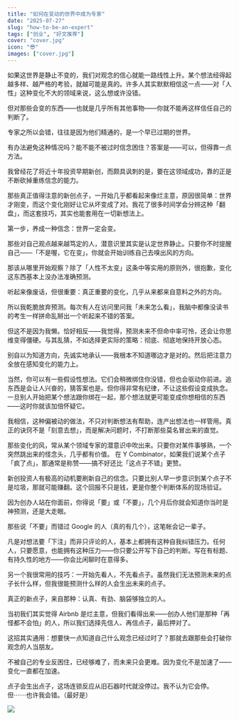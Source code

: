 ```yaml
---
title: "如何在变动的世界中成为专家"
date: "2025-07-27"
slug: "how-to-be-an-expert"
tags: ["创业", "好文推荐"]
cover: "cover.jpg"
icon: "😎"
images: ["cover.jpg"]
---
```

如果这世界是静止不变的，我们对观念的信心就能一路线性上升。某个想法经得起越多样、越严格的考验，就越可能是真的。许多人其实默默相信这一点——对「人性」这种变化不大的领域来说，这么想或许没错。



但对那些会变的东西——也就是几乎所有其他事物——你就不能再这样信任自己的判断了。



专家之所以会错，往往是因为他们精通的，是一个早已过期的世界。



有办法避免这种情况吗？能不能不被过时信念困住？答案是——可以，但得靠一点方法。



我曾经花了将近十年投资早期新创，而颇具讽刺的是，要在这领域成功，靠的正是不断砍掉重练信念的能力。



那些真正值得注意的新创点子，一开始几乎都看起来像烂主意，原因很简单：世界才刚变，而这个变化刚好让它从坏变成了对。我花了很多时间学会分辨这种「翻盘」，而这套技巧，其实也能套用在一切新想法上。



第一步，养成一种信念：世界一定会变。



那些对自己观点越来越笃定的人，潜意识里其实是认定世界静止。只要你不时提醒自己——「不是喔，它在变」，你就会开始训练自己去嗅出风的方向。



那该从哪里开始观察？除了「人性不太变」这条中等实用的原则外，很抱歉，变化这东西基本上没办法准确预测。



听起来像废话，但很重要：真正重要的变化，几乎从来都来自意料之外的方向。



所以我乾脆放弃预测。每次有人在访问里问我「未来怎么看」，我脑中都像没读书的考生一样拼命乱掰出一个听起来不错的答案。



但这不是因为我懒。恰好相反——我觉得，预测未来不但命中率可怜，还会让你思维变得僵硬。与其乱猜，不如选择更实际的策略：彻底、彻底地保持开放心态。



别自以为知道方向，先诚实地承认——我根本不知道哪边才是对的。然后把注意力全放在感知变化的能力上。



当然，你可以有一些假设性想法。它们会稍微绑住你没错，但也会驱动你前进。追东西是会让人兴奋的，猜答案也是。但你得非常有纪律，不让这些假设变成执念。
一旦别人开始把某个想法跟你绑在一起，那个想法就更可能变成你想相信的东西——这时你就该加倍怀疑它。



我相信，这种偏被动的做法，不只对判断想法有帮助，连产出想法也一样管用。真正的诀窍不是「刻意去想」，而是解决问题时，不打断那些莫名冒出来的直觉。



那些变化的风，常从某个领域专家的潜意识中吹出来。只要你对某件事够熟，一个突然跳出来的怪念头，几乎都有价值。
在 Y Combinator，如果我们说某个点子「疯了点」，那通常是称赞——搞不好还比「这点子不错」更赞。



新创投资人有极高的动机要刷新自己的信念。只要比别人早一步意识到某个点子不是垃圾，那就可能赚翻。这个回报不只是钱，更是你整个判断体系的现场验证。



因为创办人站在你面前，你得说「要」或「不要」，几个月后你就会知道你当时是神预测，还是大走眼。



那些说「不要」而错过 Google 的人（真的有几个），这笔帐会记一辈子。



凡是对想法要「下注」而非只评论的人，基本上都拥有这种自我纠错压力。任何人，只要愿意，也能拥有这种压力——你只要公开写下自己的判断。写在有标题、有持久性的地方——你会比闲聊时在意得多。



另一个我很常用的技巧：一开始先看人，不先看点子。虽然我们无法预测未来的点子长什么样，但我很能预测什么样的人会生出未来的点子。



真正的新点子，来自那种：认真、有劲、脑袋够独立的人。



当初我们其实觉得 Airbnb 是烂主意，但我们看得出来——创办人他们是那种「再怪都不会怕」的人，所以我们选择先信人、再信点子，最后押对了。



这招其实通用：想要快一点知道自己什么观念已经过时了？那就去跟那些会打破你观念的人当朋友。



不被自己的专业反困住，已经够难了，而未来只会更难。因为变化不是加速了——变化一直都在加速。



点子会生出点子，这场连锁反应从旧石器时代就没停过。我不认为它会停。
但⋯⋯也许我会错。（最好是）




![](https://prod-files-secure.s3.us-west-2.amazonaws.com/112d0858-5090-4d34-a606-b75eb8d65fd2/46476355-9cf3-4e99-9b7a-3531bc426380/1000202064.png?X-Amz-Algorithm=AWS4-HMAC-SHA256&X-Amz-Content-Sha256=UNSIGNED-PAYLOAD&X-Amz-Credential=ASIAZI2LB466WPPK4NUE%2F20250821%2Fus-west-2%2Fs3%2Faws4_request&X-Amz-Date=20250821T053435Z&X-Amz-Expires=3600&X-Amz-Security-Token=IQoJb3JpZ2luX2VjEJ3%2F%2F%2F%2F%2F%2F%2F%2F%2F%2FwEaCXVzLXdlc3QtMiJHMEUCIBb%2FbHlf1KUmNSDatARJSeIjLuwBKyMjcWsxv3wQTeYNAiEA6%2Bl2tEByzE09gnkvnH%2F6zjNsSfVlkflQAYxZjZaBl58qiAQI5v%2F%2F%2F%2F%2F%2F%2F%2F%2F%2FARAAGgw2Mzc0MjMxODM4MDUiDC638eJhK%2FKtG44jbircA0p7NnPAS58aNoVCT2OWkQlqA7g4bS5DZjEHHM6JqFGyk8f1ewWS3xHlr8A2ubwW%2FvwS6Ul6oiizKaWc29qHpwJwddZ9yXU6sbwzHN9Oc6c38A999fwVZPqUb6fKrL1Kj%2FbOPEodepwTayZ%2FdqZTV7P84zuYovfMXKVX%2B18d4Ql3UwDDtLjLUGekq0t1guTLdquFyrilp%2BYhk77IIga4cy81Ol1CDOHYVUHUcJybjUUz6JOW45U2C6OepFypRU%2FaTJgzYeGY03T4xsCFWAgp70ar4NfbGUN7%2F3b3c18ID05pkxbMxjMPTPnZYS%2FbS4%2BNx0eOnk5y48z0FsMApIpjfLMcKdy1gCvbefMamy93Xygm8kjndk2d9r5yLZbcSKP%2BgPbeX51hrZpqY5gW92mQ0tH0Fe19tSjGhL%2BmAGU4hBuyy%2BXmftmgZGWVKzMJOiDv0ZBY%2F8YXJNB52Uq04hlAaEvrTmCErET4AnhNj9FG8inR8JBrFUUZWktZhml5HznsTmPAyKzm1UuPq1KAQuUc%2FKAnew5fxRke5mHuaOtmqnQYIhMD1nk%2F5V%2BaFa7qF35CcAUU3Q77xxfm29HvuEnKwPOXutdI0jVtlD48yBYP81w%2FzwUt4qO7hMF7gYYPMN3NmsUGOqUBHMnrLRgHEbxFjUeL%2Fz%2B5uUXL6qawi0pZd86UEpywErgaxzRjDSqxAo4CsjZJ3VS9hUr2XREnYNb2n1%2F4rqwgPyy91mykRQB8T6ZWNgjhSM34sbeFejdZiUMBOGyhQo%2BBefJIam3ENNiQSd7ZfcOBSnHbMdJ13LvoddAWhwRk2ZRQ6EkkTtM%2F4drRzFF8Lo4J0WBKhZK831wUFb93xvDm1W836hLC&X-Amz-Signature=b7eab7045553cc318b40accea8c228522053bbe94d36fbb8657c0ee27dbefc6c&X-Amz-SignedHeaders=host&x-amz-checksum-mode=ENABLED&x-id=GetObject)


